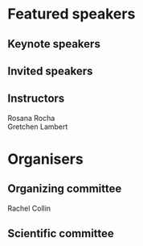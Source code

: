 # Featured speakers

## Keynote speakers


## Invited speakers


## Instructors

Rosana Rocha  
Gretchen Lambert  

# Organisers


## Organizing committee

Rachel Collin

## Scientific committee
